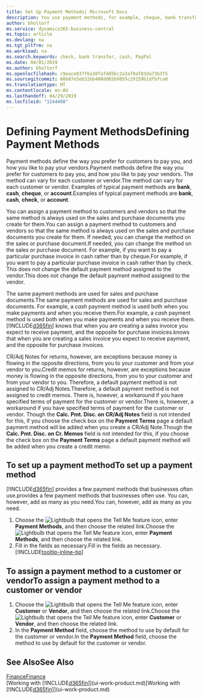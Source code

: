 ```yaml
---
title: Set Up Payment Methods| Microsoft Docs
description: You use payment methods, for example, cheque, bank transfer, cash, or PayPal, to define how sales and purchase invoices will be paid.
author: bholtorf
ms.service: dynamics365-business-central
ms.topic: article
ms.devlang: na
ms.tgt_pltfrm: na
ms.workload: na
ms.search.keywords: check, bank transfer, cash, PayPal
ms.date: 04/01/2019
ms.author: bholtorf
ms.openlocfilehash: c9eace037f6a30fafdd5bc2a3af0af83da73b3f5
ms.sourcegitcommit: 60b87e5eb32bb408dd65b9855c29159b1dfbfca8
ms.translationtype: HT
ms.contentlocale: en-AU
ms.lasthandoff: 04/29/2019
ms.locfileid: "1244408"
---
```

# <a name="defining-payment-methods"></a><span data-ttu-id="f2d40-103">Defining Payment Methods</span><span class="sxs-lookup"><span data-stu-id="f2d40-103">Defining Payment Methods</span></span>
<span data-ttu-id="f2d40-104">Payment methods define the way you prefer for customers to pay you, and how you like to pay your vendors.</span><span class="sxs-lookup"><span data-stu-id="f2d40-104">Payment methods define the way you prefer for customers to pay you, and how you like to pay your vendors.</span></span> <span data-ttu-id="f2d40-105">The method can vary for each customer or vendor.</span><span class="sxs-lookup"><span data-stu-id="f2d40-105">The method can vary for each customer or vendor.</span></span> <span data-ttu-id="f2d40-106">Examples of typical payment methods are **bank**, **cash**, **cheque**, or **account**.</span><span class="sxs-lookup"><span data-stu-id="f2d40-106">Examples of typical payment methods are **bank**, **cash**, **check**, or **account**.</span></span> 

<span data-ttu-id="f2d40-107">You can assign a payment method to customers and vendors so that the same method is always used on the sales and purchase documents you create for them.</span><span class="sxs-lookup"><span data-stu-id="f2d40-107">You can assign a payment method to customers and vendors so that the same method is always used on the sales and purchase documents you create for them.</span></span> <span data-ttu-id="f2d40-108">If needed, you can change the method on the sales or purchase document.</span><span class="sxs-lookup"><span data-stu-id="f2d40-108">If needed, you can change the method on the sales or purchase document.</span></span> <span data-ttu-id="f2d40-109">For example, if you want to pay a particular purchase invoice in cash rather than by cheque.</span><span class="sxs-lookup"><span data-stu-id="f2d40-109">For example, if you want to pay a particular purchase invoice in cash rather than by check.</span></span> <span data-ttu-id="f2d40-110">This does not change the default payment method assigned to the vendor.</span><span class="sxs-lookup"><span data-stu-id="f2d40-110">This does not change the default payment method assigned to the vendor.</span></span>

<span data-ttu-id="f2d40-111">The same payment methods are used for sales and purchase documents.</span><span class="sxs-lookup"><span data-stu-id="f2d40-111">The same payment methods are used for sales and purchase documents.</span></span> <span data-ttu-id="f2d40-112">For example, a _cash_ payment method is used both when you make payments and when you receive them.</span><span class="sxs-lookup"><span data-stu-id="f2d40-112">For example, a _cash_ payment method is used both when you make payments and when you receive them.</span></span> [!INCLUDE[d365fin](includes/d365fin_md.md)] <span data-ttu-id="f2d40-113">knows that when you are creating a sales invoice you expect to receive payment, and the opposite for purchase invoices.</span><span class="sxs-lookup"><span data-stu-id="f2d40-113">knows that when you are creating a sales invoice you expect to receive payment, and the opposite for purchase invoices.</span></span> 

<span data-ttu-id="f2d40-114">CR/Adj Notes for returns, however, are exceptions because money is flowing in the opposite directions, from you to your customer and from your vendor to you.</span><span class="sxs-lookup"><span data-stu-id="f2d40-114">Credit memos for returns, however, are exceptions because money is flowing in the opposite directions, from you to your customer and from your vendor to you.</span></span> <span data-ttu-id="f2d40-115">Therefore, a default payment method is not assigned to CR/Adj Notes.</span><span class="sxs-lookup"><span data-stu-id="f2d40-115">Therefore, a default payment method is not assigned to credit memos.</span></span> <span data-ttu-id="f2d40-116">There is, however, a workaround if you have specified terms of payment for the customer or vendor.</span><span class="sxs-lookup"><span data-stu-id="f2d40-116">There is, however, a workaround if you have specified terms of payment for the customer or vendor.</span></span> <span data-ttu-id="f2d40-117">Though the **Calc. Pmt. Disc. on CR/Adj Notes** field is not intended for this, if you choose the check box on the **Payment Terms** page a default payment method will be added when you create a CR/Adj Note.</span><span class="sxs-lookup"><span data-stu-id="f2d40-117">Though the **Calc. Pmt. Disc. on Cr. Memos** field is not intended for this, if you choose the check box on the **Payment Terms** page a default payment method will be added when you create a credit memo.</span></span>

## <a name="to-set-up-a-payment-method"></a><span data-ttu-id="f2d40-118">To set up a payment method</span><span class="sxs-lookup"><span data-stu-id="f2d40-118">To set up a payment method</span></span>
[!INCLUDE[d365fin](includes/d365fin_md.md)] <span data-ttu-id="f2d40-119">provides a few payment methods that businesses often use.</span><span class="sxs-lookup"><span data-stu-id="f2d40-119">provides a few payment methods that businesses often use.</span></span> <span data-ttu-id="f2d40-120">You can, however, add as many as you need.</span><span class="sxs-lookup"><span data-stu-id="f2d40-120">You can, however, add as many as you need.</span></span>

1. <span data-ttu-id="f2d40-121">Choose the ![Lightbulb that opens the Tell Me feature](media/ui-search/search_small.png "Tell me what you want to do") icon, enter **Payment Methods**, and then choose the related link.</span><span class="sxs-lookup"><span data-stu-id="f2d40-121">Choose the ![Lightbulb that opens the Tell Me feature](media/ui-search/search_small.png "Tell me what you want to do") icon, enter **Payment Methods**, and then choose the related link.</span></span>
2. <span data-ttu-id="f2d40-122">Fill in the fields as necessary.</span><span class="sxs-lookup"><span data-stu-id="f2d40-122">Fill in the fields as necessary.</span></span> [!INCLUDE[tooltip-inline-tip](includes/tooltip-inline-tip_md.md)]

## <a name="to-assign-a-payment-method-to-a-customer-or-vendor"></a><span data-ttu-id="f2d40-123">To assign a payment method to a customer or vendor</span><span class="sxs-lookup"><span data-stu-id="f2d40-123">To assign a payment method to a customer or vendor</span></span>
1. <span data-ttu-id="f2d40-124">Choose the ![Lightbulb that opens the Tell Me feature](media/ui-search/search_small.png "Tell me what you want to do") icon, enter **Customer** or **Vendor**, and then choose the related link.</span><span class="sxs-lookup"><span data-stu-id="f2d40-124">Choose the ![Lightbulb that opens the Tell Me feature](media/ui-search/search_small.png "Tell me what you want to do") icon, enter **Customer** or **Vendor**, and then choose the related link.</span></span>
2. <span data-ttu-id="f2d40-125">In the **Payment Method** field, choose the method to use by default for the customer or vendor.</span><span class="sxs-lookup"><span data-stu-id="f2d40-125">In the **Payment Method** field, choose the method to use by default for the customer or vendor.</span></span>

## <a name="see-also"></a><span data-ttu-id="f2d40-126">See Also</span><span class="sxs-lookup"><span data-stu-id="f2d40-126">See Also</span></span>
[<span data-ttu-id="f2d40-127">Finance</span><span class="sxs-lookup"><span data-stu-id="f2d40-127">Finance</span></span>](finance.md)  
<span data-ttu-id="f2d40-128">[Working with [!INCLUDE[d365fin](includes/d365fin_md.md)]](ui-work-product.md)</span><span class="sxs-lookup"><span data-stu-id="f2d40-128">[Working with [!INCLUDE[d365fin](includes/d365fin_md.md)]](ui-work-product.md)</span></span>  
